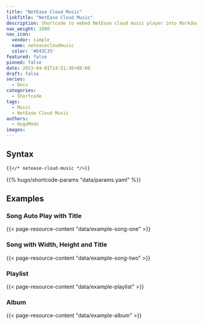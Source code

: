 ```yaml
---
title: "NetEase Cloud Music"
linkTitle: "NetEase Cloud Music"
description: Shortcode to embed NetEase cloud music player into Markdown content, which support playlist, album and single song.
nav_weight: 1000
nav_icon:
  vendor: simple
  name: neteasecloudmusic
  color: '#D43C33'
featured: false
pinned: false
date: 2023-04-01T14:51:36+08:00
draft: false
series:
  - Docs
categories:
  - Shortcode
tags:
  - Music
  - NetEase Cloud Music
authors:
  - HugoMods
images:
---
```


## Syntax

```markdown
{{</* netease-cloud-music */>}}
```

{{% hugo/shortcode-params "data/params.yaml" %}}

## Examples

### Song Auto Play with Title

{{< page-resource-content "data/example-song-one" >}}

### Song with Width, Height and Title

{{< page-resource-content "data/example-song-two" >}}

### Playlist

{{< page-resource-content "data/example-playlist" >}}

### Album

{{< page-resource-content "data/example-album" >}}
